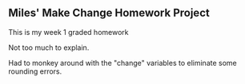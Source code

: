 ## Miles' Make Change Homework Project

This is my week 1 graded homework

Not too much to explain.

Had to monkey around with the "change" variables to eliminate some rounding errors.
